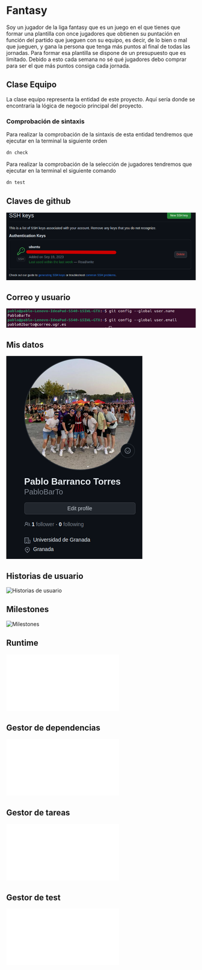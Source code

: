 # Fantasy
Soy un jugador de la liga fantasy que es un juego en el que tienes que formar una plantilla con once jugadores que obtienen su puntación en función del partido que jueguen con su equipo, es decir, de lo bien o mal que jueguen, y gana la persona que tenga más puntos al final de todas las jornadas. Para formar esa plantilla se dispone de un presupuesto que es limitado. Debido a esto cada semana no sé qué jugadores debo comprar para ser el que más puntos consiga cada jornada.

## Clase Equipo

La clase equipo representa la entidad de este proyecto. Aquí sería donde se encontraría la lógica de negocio principal del proyecto.

### Comprobación de sintaxis

Para realizar la comprobación de la sintaxis de esta entidad tendremos que ejecutar en la terminal la siguiente orden


```bash
dn check
```

Para realizar la comprobación de la selección de jugadores tendremos que ejecutar en la terminal el siguiente comando
```bash
dn test
```
## Claves de github

![Clave Github](./docs/clave_ssh.png)

## Correo y usuario

![Correo y usuario](./docs/datos.png)

## Mis datos

![Mis datos](./docs/yo.png)

## Historias de usuario

![Historias de usuario](./docs/historias_de_usuarios)

## Milestones

![Milestones](./docs/milestones)

## Runtime

![Runtime](./docs/runtime.md)

## Gestor de dependencias

![Gestor de dependencias](./docs/gestor_dependencias.md)

## Gestor de tareas

![Gestor de tareas](./docs/gestor_tareas.md)

## Gestor de test
![Gestor de test](./docs/elección_test_runner.md)